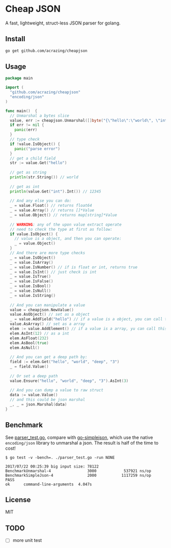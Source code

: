 # Cheap JSON

A fast, lightweight, struct-less JSON parser for golang.

## Install

```bash
go get github.com/acrazing/cheapjson
```

## Usage

```go
package main

import (
  "github.com/acrazing/cheapjson"
  "encoding/json"
)

func main()  {
  // Unmarshal a bytes slice
  value, err := cheapjson.Unmarshal([]byte("{\"hello\":\"world\", \"int\":12345}"))
  if err != nil {
    panic(err)
  }
  // type check
  if !value.IsObject() {
    panic("parse error")
  }
  // get a child field
  str := value.Get("hello")
  
  // get as string
  println(str.String()) // world
  
  // get as int
  println(value.Get("int").Int()) // 12345
  
  // And any else you can do:
  _ = value.Float() // returns float64
  _ = value.Array() // returns []*Value
  _ = value.Object() // returns map[string]*Value
  
  // WARNING: any of the upon value extract operate
  // need to check the type at first as follow:
  if value.IsObject() {
    // value is a object, and then you can operate:
    _ = value.Object()
  }
  // And there are more type checks
  _ = value.IsObject()
  _ = value.IsArray()
  _ = value.IsNumber() // if is float or int, returns true
  _ = value.IsInt() // just check is int
  _ = value.IsTrue()
  _ = value.IsFalse()
  _ = value.IsBool()
  _ = value.IsNull()
  _ = value.IsString()
  
  // And you can manipulate a value
  value = cheapjson.NewValue()
  value.AsObject() // set as a object
  _ = value.AddField("hello") // if a value is a object, you can call this, else will panic
  value.AsArray() // set as a array
  elem := value.AddElement() // if a value is a array, yu can call this, else will panic
  elem.AsInt(12) // as a int
  elem.AsFloat(232)
  elem.AsBool(true)
  elem.AsNull()
  
  // And you can get a deep path by:
  field := elem.Get("hello", "world", "deep", "3")
  _ = field.Value()
  
  // Or set a deep path
  value.Ensure("hello", "world", "deep", "3").AsInt(3)
  
  // And you can dump a value to raw struct
  data := value.Value()
  // and this could be json marshal
  _, _ = json.Marshal(data)
}
```

## Benchmark

See [parser_test.go](./parser_test.go), compare with [go-simplejson](https://github.com/bitly/go-simplejson), which
use the native `encoding/json` library to unmarshal a json. The result is half of the time to cost!

```text
$ go test -v -bench=. ./parser_test.go -run NONE

2017/07/22 00:25:39 big input size: 78122
BenchmarkUnmarshal-4                3000            537921 ns/op
BenchmarkSimpleJson-4               2000           1117259 ns/op
PASS
ok      command-line-arguments  4.047s
```

## License

MIT


## TODO

- [ ] more unit test
